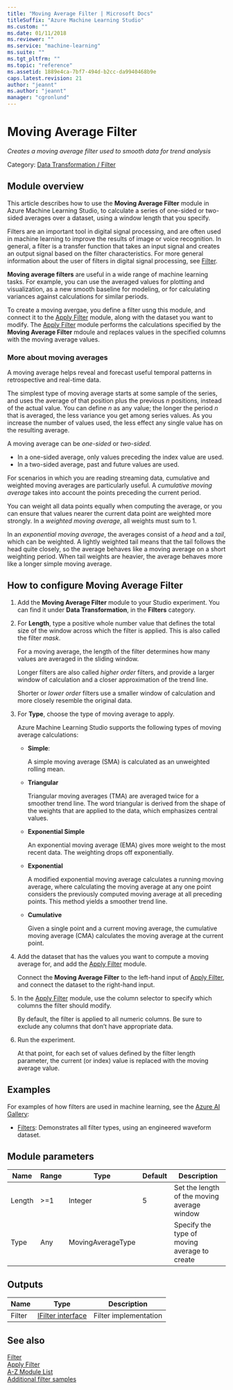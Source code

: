 ```yaml
---
title: "Moving Average Filter | Microsoft Docs"
titleSuffix: "Azure Machine Learning Studio"
ms.custom: ""
ms.date: 01/11/2018
ms.reviewer: ""
ms.service: "machine-learning"
ms.suite: ""
ms.tgt_pltfrm: ""
ms.topic: "reference"
ms.assetid: 1889e4ca-7bf7-494d-b2cc-da9940468b9e
caps.latest.revision: 21
author: "jeannt"
ms.author: "jeannt"
manager: "cgronlund"
---
```

# Moving Average Filter
*Creates a moving average filter used to smooth data for trend analysis*  
  
 Category: [Data Transformation / Filter](data-transformation-filter.md)  
  
## Module overview  

This article describes how to use the **Moving Average Filter** module in Azure Machine Learning Studio, to calculate a series of one-sided or two-sided averages over a dataset, using a window length that you specify.  

Filters are an important tool in digital signal processing, and are often used in machine learning to improve the results of image or voice recognition. In general, a filter is a transfer function that takes an input signal and creates an output signal based on the filter characteristics. For more general information about the user of filters in digital signal processing, see [Filter](data-transformation-filter.md).

**Moving average filters** are useful in a wide range of machine learning tasks. For example, you can use the averaged values for plotting and visualization, as a new smooth baseline for modeling, or for calculating variances against calculations for similar periods.

To create a moving avergae, you define a filter usng this module, and connect it to the [Apply Filter](apply-filter.md) module, along with the dataset you want to modify. The [Apply Filter](apply-filter.md) module performs the calculations specified by the **Moving Average Filter** mdoule and replaces values in the specified columns with the moving average values.
  
### More about moving averages  

A moving average helps reveal and forecast useful temporal patterns in retrospective and real-time data.  
  
The simplest type of moving average starts at some sample of the series, and uses the average of that position plus the previous _n_ positions, instead of the actual value. You can define _n_ as any value; the longer the period _n_ that is averaged, the less variance you get among series values. As you increase the number of values used, the less effect any single value has on the resulting average.
  
A moving average can be *one-sided* or *two-sided*. 

+ In a one-sided average, only values preceding the index value are used. 
+ In a two-sided average, past and future values are used.  
  
For scenarios in which you are reading streaming data, cumulative and weighted moving averages are particularly useful. A *cumulative moving average* takes into account the points preceding the current period. 
  
You can weight all data points equally when computing the average, or you can ensure that values nearer the current data point are weighted more strongly. In a *weighted moving average*, all weights must sum to 1.  
  
In an *exponential moving average*, the averages consist of a *head* and a *tail*, which can be weighted. A lightly weighted tail means that the tail follows the head quite closely, so the average behaves like a moving average on a short weighting period. When tail weights are heavier, the average behaves more like a longer simple moving average.  
  
## How to configure Moving Average Filter  
  
1.  Add the **Moving Average Filter** module to your Studio experiment. You can find it under **Data Transformation**, in the **Filters** category. 
  
2.  For **Length**, type a positive whole number value that defines the total size of the window across which the filter is applied. This is also called the filter *mask*.  
  
     For a moving average, the length of the filter determines how many values are averaged in the sliding window.  
  
     Longer filters are also called *higher order* filters, and provide a larger window of calculation and a closer approximation of the trend line.  
  
     Shorter or *lower order* filters use a smaller window of calculation and more closely resemble the original data.  
  
3.  For **Type**, choose the type of moving average to apply.  
  
    Azure Machine Learning Studio supports the following types of moving average calculations:  
  
     + **Simple**: 
     
         A simple moving average (SMA) is calculated as an unweighted rolling mean.  
  
     + **Triangular**  
     
         Triangular moving averages (TMA) are averaged twice for a smoother trend line.  The word triangular is derived from the shape of the weights that are applied to the data, which emphasizes central values.  
  
     + **Exponential Simple**  
     
         An exponential moving average (EMA) gives more weight to the most recent data. The weighting drops off exponentially.  
  
     + **Exponential**  
     
         A modified exponential moving average calculates a running moving average, where calculating the moving average at any one point considers the previously computed moving average at all preceding points. This method yields a smoother trend line.  
  
     + **Cumulative**  
     
         Given a single point and a current moving average, the cumulative moving average (CMA) calculates the moving average at the current point.  
  
4.  Add the dataset that has the values you want to compute a moving average for, and add the [Apply Filter](apply-filter.md) module.  
  
     Connect the **Moving Average Filter** to the left-hand input of [Apply Filter](apply-filter.md), and connect the dataset to the right-hand input.  
  
5.  In the [Apply Filter](apply-filter.md) module, use the column selector to specify which columns the filter should modify. 

    By default, the filter is applied to all numeric columns. Be sure to exclude any columns that don’t have appropriate data.  
  
6.  Run the experiment.  
  
     At that point, for each set of values defined by the filter length parameter, the current (or index) value is replaced with the moving average value.  
  
## Examples  
 
For examples of how filters are used in machine learning, see the [Azure AI Gallery](https://gallery.cortanaintelligence.com/):  
  
-   [Filters](http://go.microsoft.com/fwlink/?LinkId=525732): Demonstrates all filter types, using an engineered waveform dataset.  
  
##  <a name="parameters"></a> Module parameters  
  
|Name|Range|Type|Default|Description|  
|----------|-----------|----------|-------------|-----------------|  
|Length|>=1|Integer|5|Set the length of the moving average window|  
|Type|Any|MovingAverageType||Specify the type of moving average to create|  
  
##  <a name="Outputs"></a> Outputs  
  
|Name|Type|Description|  
|----------|----------|-----------------|  
|Filter|[IFilter interface](ifilter-interface.md)|Filter implementation|  
  
## See also  
 [Filter](data-transformation-filter.md)   
 [Apply Filter](apply-filter.md)   
 [A-Z Module List](a-z-module-list.md)   
 [Additional filter samples](https://gallery.azureml.net/browse?s=moving%20average%20filter)